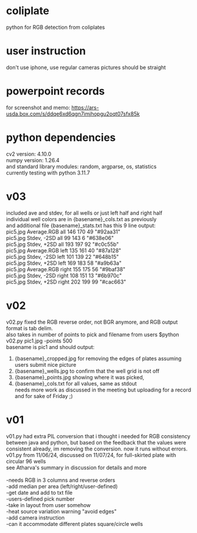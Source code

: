 # coliplate
python for RGB detection from coliplates

# user instruction

don't use iphone, use regular cameras
pictures should be straight 

# powerpoint records
for screenshot and memo: https://ars-usda.box.com/s/ddqe6xd6qgn7imjhopgu2oqt07sfx85k<br/>

# python dependencies
cv2 version: 4.10.0<br/>
numpy version: 1.26.4<br/>
and standard library modules: random, argparse, os, statistics<br/>
currently testing with python 3.11.7<br/>

# v03
included ave and stdev, for all wells or just left half and right half<br/>
individual well colors are in {basename}_cols.txt as previously<br/>
and additional file {basename}_stats.txt has this 9 line output:<br/>
pic5.jpg	Average.RGB	all	146	170	49	"#92aa31"<br/>
pic5.jpg	Stdev, -2SD	all	99	143	6	"#638e06"<br/>
pic5.jpg	Stdev, +2SD	all	193	197	92	"#c0c55b"<br/>
pic5.jpg	Average.RGB	left	135	161	40	"#87a128"<br/>
pic5.jpg	Stdev, -2SD	left	101	139	22	"#648b15"<br/>
pic5.jpg	Stdev, +2SD	left	169	183	58	"#a9b63a"<br/>
pic5.jpg	Average.RGB	right	155	175	56	"#9baf38"<br/>
pic5.jpg	Stdev, -2SD	right	108	151	13	"#6b970c"<br/>
pic5.jpg	Stdev, +2SD	right	202	199	99	"#cac663"<br/>


# v02
v02.py fixed the RGB reverse order, not BGR anymore, and RGB output format is tab delim. <br/>
also takes in number of points to pick and filename from users $python v02.py pic1.jpg -points 500 <br/>
basename is pic1 and should output: <br/>
1. {basename}_cropped.jpg for removing the edges of plates assuming users submit nice picture <br/>
2. {basename}_wells.jpg to confirm that the well grid is not off <br/>
3. {basename}_points.jpg showing where it was picked,  <br/>
4. {basename}_cols.txt for all values, same as stdout <br/>
needs more work as discussed in the meeting but uploading for a record and for sake of Friday ;) <br/>

# v01
v01.py had extra PIL conversion that i thought i needed for RGB consistency between java and python, but based on the feedback that the values were consistent already, im removing the conversion. now it runs without errors. <br/>
v01.py from 11/06/24, discussed on 11/07/24, for full-skirted plate with circular 96 wells <br/>
see Atharva's summary in discussion for details and more<br/><br/>
-needs RGB in 3 columns and reverse orders <br/>
-add median per area (left/right/user-defined) <br/>
-get date and add to txt file <br/>
-users-defined pick number <br/>
-take in layout from user somehow <br/>
-heat source variation warning "avoid edges" <br/>
-add camera instruction <br/>
-can it accommodate different plates square/circle wells <br/>
